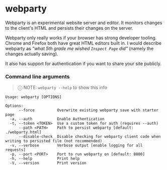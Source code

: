 # webparty



Webparty is an experimental website server and editor. It monitors changes to the client's HTML and persists their changes on the server.

Webparty only really works if your browser has strong developer tooling. Chrome and Firefox both have great HTML editors built in. I would describe webparty as *"what 5th grade me wished `Inspect Page` did"* (namely the changes actually saving).

It also has support for authentication if you want to share your site publicly.

### Command line arguments
> ⓘ NOTE: `webparty --help` to show this info

```
Usage: webparty [OPTIONS]

Options:
      --force          Overwrite existing webparty save with starter page
  -a, --auth           Enable Authentication
  -t, --token <TOKEN>  Use a custom token for auth (requires --auth)
      --path <PATH>    Path to persist webparty [default: ./webparty.html]
      --disable-check  Disable checking for webparty client code when writing to persisted file (not recommended)
  -v, --verbose        Verbose output [enable logging for all requests]
  -p, --port <PORT>    Port to run webparty on [default: 8000]
  -h, --help           Print help
  -V, --version        Print version
```

